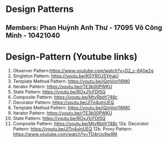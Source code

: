 # Design Patterns

## Members: Phan Huỳnh Anh Thư - 17095 Võ Công Minh - 10421040
# Design-Pattern (Youtube links)
1. Observer Pattern:https://www.youtube.com/watch?v=D2_c-6A1w2g
2. Singleton Pattern: https://youtu.be/KGYROJSYmaU
3. Template Method Pattern: https://youtu.be/iQmVorI16M0
4. Iterator Pattern: https://youtu.be/rTE3k00PWKU
5. State Pattern: https://youtu.be/ROxJ1cFDt5Q
6. Composite Pattern: https://youtu.be/MtvRbbY748c
7. Decorator Pattern: https://youtu.be/JITn4uInUEQ
8. Template Method Pattern: https://youtu.be/iQmVorI16M0
9. Iterator Pattern: https://youtu.be/rTE3k00PWKU
10. State Pattern: https://youtu.be/ROxJ1cFDt5Q
11. Composite Pattern: https://youtu.be/MtvRbbY748c
12a. Decorator Pattern: https://youtu.be/JITn4uInUEQ
12b. Proxy Pattern: https://www.youtube.com/watch?v=TD4rUx9w9RI


